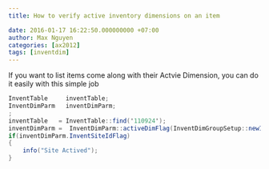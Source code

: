 ```yaml
---
title: How to verify active inventory dimensions on an item

date: 2016-01-17 16:22:50.000000000 +07:00
author: Max Nguyen
categories: [ax2012]
tags: [inventdim]
---
```


If you want to list items come along with their Actvie Dimension, you can do it easily with this simple job

   
```csharp
InventTable     inventTable;
InventDimParm   inventDimParm;
;
inventTable   = InventTable::find('110924');
inventDimParm =  InventDimParm::activeDimFlag(InventDimGroupSetup::newInventTable(inventTable));
if(inventDimParm.InventSiteIdFlag)
{
	info("Site Actived");
}
```
